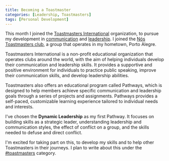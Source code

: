 ```yaml
---
title: Becoming a Toastmaster
categories: [Leadership, Toastmasters]
tags: [Personal Development]
---
```


This month I joined the [Toastmasters International](https://www.toastmasters.org) organization, to pursue my development in [communication](/mgmt/people/communication) and [leadership](/leadership). I joined the [Nós Toastmasters club](https://www.toastmasters.org/Find-a-Club/04830452-04830452), a group that operates in my hometown, Porto Alegre.

Toastmasters International is a non-profit educational organization that operates clubs around the world, with the aim of helping individuals develop their communication and leadership skills. It provides a supportive and positive environment for individuals to practice public speaking, improve their communication skills, and develop leadership abilities.

Toastmasters also offers an educational program called Pathways, which is designed to help members achieve specific communication and leadership goals through a series of projects and assignments. Pathways provides a self-paced, customizable learning experience tailored to individual needs and interests.

I've chosen the **Dynamic Leadership** as my first Pathway. It focuses on building skills as a strategic leader, understanding leadership and communication styles, the effect of conflict on a group, and the skills needed to defuse and direct conflict.

I'm excited for taking part on this, to develop my skills and to help other Toastmasters in their journeys. I plan to write about this under the [#toastmasters](/categories#toastmasters) category.